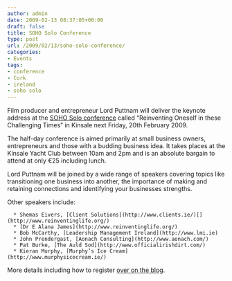 ```yaml
---
author: admin
date: 2009-02-13 08:37:05+00:00
draft: false
title: SOHO Solo Conference
type: post
url: /2009/02/13/soho-solo-conference/
categories:
- Events
tags:
- conference
- Cork
- ireland
- soho solo
---
```




Film producer and entrepreneur Lord Puttnam will deliver the keynote address at the [SOHO Solo conference](http://sohosoloireland.wordpress.com/2009/02/12/lord-puttnam-encourages-cork-entrepreneurs-to-think-outside-the-box/) called “Reinventing Oneself in these Challenging Times” in Kinsale next Friday, 20th February 2009.

The half-day conference is aimed primarily at small business owners, entrepreneurs and those with a budding business idea. It takes places at the Kinsale Yacht Club between 10am and 2pm and is an absolute bargain to attend at only €25 including lunch.

Lord Puttnam will be joined by a wide range of speakers covering topics like transitioning one business into another, the importance of making and retaining connections and identifying your businesses strengths.

Other speakers include:



	  * Shemas Eivers, [Client Solutions](http://www.clients.ie/)[](http://www.reinventinglife.org/)
	  * [Dr E Alana James](http://www.reinventinglife.org/)
	  * Bob McCarthy, [Leadership Management Ireland](http://www.lmi.ie)
	  * John Prendergast, [Aonach Consulting](http://www.aonach.com/)
	  * Pat Burke, [The Auld Sod](http://www.officialirishdirt.com/)
	  * Kieran Murphy, [Murphy’s Ice Cream](http://www.murphysicecream.ie/)

More details including how to register [over on the blog](http://sohosoloireland.wordpress.com/2009/02/12/lord-puttnam-encourages-cork-entrepreneurs-to-think-outside-the-box/).
